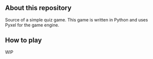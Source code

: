 ## About this repository

Source of a simple quiz game.
This game is written in Python and uses Pyxel for the game engine.

## How to play

WIP
